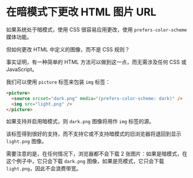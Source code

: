 # 在暗模式下更改 HTML 图片 URL

如果系统处于暗模式，使用 CSS 很容易应用更改，使用 `prefers-color-scheme` 媒体功能。

但如何更改 HTML 中定义的图像，而不是 CSS 规则？

事实证明，有一种简单的 HTML 方法可以做到这一点，而无需涉及任何 CSS 或 JavaScript。

我们可以使用 `picture` 标签来包装 `img` 标签：

```html
<picture>
  <source srcset="dark.png" media="(prefers-color-scheme: dark)" />
  <img src="light.png" />
</picture>
```

如果支持并启用暗模式，则 `dark.png` 图像将用作 `img` 标签的源。

该标签得到很好的支持，而不支持它或不支持暗模式的旧浏览器将退回到显示 `light.png` 图像。

需要注意的是，在任何情况下，浏览器都不会下载 2 张图片：如果是暗模式，在这个例子中，它只会下载 `dark.png` 图像，如果是亮模式，它只会下载 `light.png`，因此不会浪费带宽。
